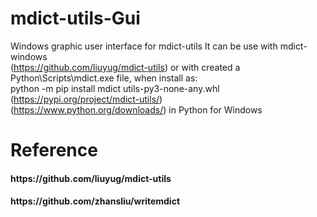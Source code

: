 # mdict-utils-Gui
Windows graphic user interface for mdict-utils
It can be use with mdict-windows<br>(https://github.com/liuyug/mdict-utils) or with created a 
Python\Scripts\mdict.exe file, when install as:<br>python -m pip install mdict utils-py3-none-any.whl<br>(https://pypi.org/project/mdict-utils/)<br>
(https://www.python.org/downloads/) in Python for Windows 
# Reference
<h4>https://github.com/liuyug/mdict-utils
<h4>https://github.com/zhansliu/writemdict

